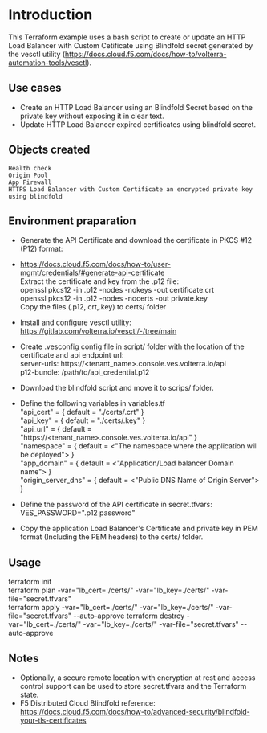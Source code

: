# Introduction  
This Terraform example uses a bash script to create or update an HTTP Load Balancer with Custom Cetificate using Blindfold secret generated by the vesctl utility (https://docs.cloud.f5.com/docs/how-to/volterra-automation-tools/vesctl).  

## Use cases
- Create an HTTP Load Balancer using an Blindfold Secret based on the private key without exposing it in clear text.  
- Update HTTP Load Balancer expired certificates using blindfold secret.  

## Objects created
    Health check
    Origin Pool  
    App Firewall  
    HTTPS Load Balancer with Custom Certificate an encrypted private key using blindfold  

## Environment praparation 

- Generate the API Certificate and download the certificate in PKCS #12 (P12) format:  
- https://docs.cloud.f5.com/docs/how-to/user-mgmt/credentials/#generate-api-certificate  
  Extract the certificate and key from the .p12 file:  
	openssl pkcs12 -in <filename>.p12 -nodes -nokeys -out certificate.crt  
	openssl pkcs12 -in <filename>.p12 -nodes -nocerts -out private.key  
  Copy the files (.p12,.crt,.key) to certs/ folder  

- Install and configure vesctl utility: https://gitlab.com/volterra.io/vesctl/-/tree/main  

- Create .vesconfig config file in script/ folder with the location of the certificate and api endpoint url:  
  server-urls: https://<tenant_name>.console.ves.volterra.io/api  
  p12-bundle: /path/to/api_credential.p12  

- Download the blindfold script and move it to scrips/ folder.  

- Define the following variables in variables.tf  
    "api_cert" = { default = "./certs/<api credential certificate>.crt" }  
    "api_key" = { default = "./certs/<api credential key>.key" }  
    "api_url" = { default = "https://<tenant_name>.console.ves.volterra.io/api" }  
    "namespace" = { default = <"The namespace where the application will be deployed"> }  
    "app_domain" = { default = <"Application/Load balancer Domain name"> }  
    "origin_server_dns" = { default = <"Public DNS Name of Origin Server"> }  

- Define the password of the API certificate in secret.tfvars:  
  VES_PASSWORD=".p12 password"  

- Copy the application Load Balancer's Certificate and private key in PEM format (Including the PEM headers) to the certs/ folder.  

## Usage   
terraform init  
terraform plan -var="lb_cert=./certs/<http load balancer certificate>" -var="lb_key=./certs/<http load balancer private key>" -var-file="secret.tfvars"  
terraform apply -var="lb_cert=./certs/<http load balancer certificate>" -var="lb_key=./certs/<http load balancer private key>" -var-file="secret.tfvars" --auto-approve  terraform destroy -var="lb_cert=./certs/<http load balancer certificate>" -var="lb_key=./certs/<http load balancer private key>" -var-file="secret.tfvars" --auto-approve

## Notes  
- Optionally, a secure remote location with encryption at rest and access control support can be used to store secret.tfvars and the Terraform state.  
- F5 Distributed Cloud Blindfold reference: https://docs.cloud.f5.com/docs/how-to/advanced-security/blindfold-your-tls-certificates   
